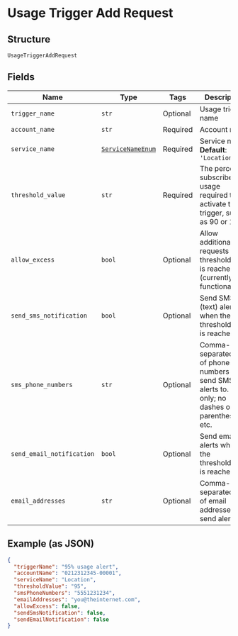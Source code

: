
# Usage Trigger Add Request

## Structure

`UsageTriggerAddRequest`

## Fields

| Name | Type | Tags | Description |
|  --- | --- | --- | --- |
| `trigger_name` | `str` | Optional | Usage trigger name |
| `account_name` | `str` | Required | Account name |
| `service_name` | [`ServiceNameEnum`](../../doc/models/service-name-enum.md) | Required | Service name<br>**Default**: `'Location'` |
| `threshold_value` | `str` | Required | The percent of subscribed usage required to activate the trigger, such as 90 or 100. |
| `allow_excess` | `bool` | Optional | Allow additional requests after thresholdValue is reached. (currently not functional) |
| `send_sms_notification` | `bool` | Optional | Send SMS (text) alerts when the thresholdValue is reached. |
| `sms_phone_numbers` | `str` | Optional | Comma-separated list of phone numbers to send SMS alerts to. Digits only; no dashes or parentheses, etc. |
| `send_email_notification` | `bool` | Optional | Send email alerts when the thresholdValue is reached. |
| `email_addresses` | `str` | Optional | Comma-separated list of email addresses to send alerts to. |

## Example (as JSON)

```json
{
  "triggerName": "95% usage alert",
  "accountName": "0212312345-00001",
  "serviceName": "Location",
  "thresholdValue": "95",
  "smsPhoneNumbers": "5551231234",
  "emailAddresses": "you@theinternet.com",
  "allowExcess": false,
  "sendSmsNotification": false,
  "sendEmailNotification": false
}
```


